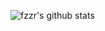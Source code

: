 ![fzzr's github stats](https://github-readme-stats.vercel.app/api?username=boozook&hide=stars&count_private=true&show_icons=true&theme=dark)
